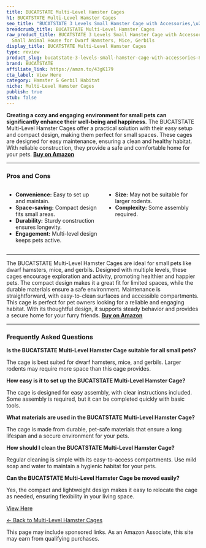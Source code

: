 ```yaml
---
title: BUCATSTATE Multi-Level Hamster Cages
h1: BUCATSTATE Multi-Level Hamster Cages
seo_title: "BUCATSTATE 3 Levels Small Hamster Cage with Accessories,\u2026"
breadcrumb_title: BUCATSTATE Multi-Level Hamster Cages
raw_product_title: BUCATSTATE 3 Levels Small Hamster Cage with Accessories, 8-in-1
  Small Animal House for Dwarf Hamsters, Mice, Gerbils
display_title: BUCATSTATE Multi-Level Hamster Cages
type: review
product_slug: bucatstate-3-levels-small-hamster-cage-with-accessories-8-in-1-small-an-22803b27
brand: BUCATSTATE
affiliate_link: https://amzn.to/43gK179
cta_label: View Here
category: Hamster & Gerbil Habitat
niche: Multi-Level Hamster Cages
publish: true
stub: false
---
```


<div id="intro" class="full-width">
  <p><strong>Creating a cozy and engaging environment for small pets can significantly enhance their well-being and happiness.</strong> The BUCATSTATE Multi-Level Hamster Cages offer a practical solution with their easy setup and compact design, making them perfect for small spaces. These cages are designed for easy maintenance, ensuring a clean and healthy habitat. With reliable construction, they provide a safe and comfortable home for your pets. <a href="https://amzn.to/43gK179" rel="nofollow sponsored noopener" target="_blank"><strong>Buy on Amazon</strong></a></p>
</div>

<hr />
<h3 id="pros-cons">Pros and Cons</h3>
<div class="pc-grid" style="display:grid;grid-template-columns:1fr 1fr;gap:16px;">
  <ul>
    <li><strong>Convenience:</strong> Easy to set up and maintain.</li>
    <li><strong>Space-saving:</strong> Compact design fits small areas.</li>
    <li><strong>Durability:</strong> Sturdy construction ensures longevity.</li>
    <li><strong>Engagement:</strong> Multi-level design keeps pets active.</li>
  </ul>
  <ul>
    <li><strong>Size:</strong> May not be suitable for larger rodents.</li>
    <li><strong>Complexity:</strong> Some assembly required.</li>
  </ul>
</div>
<hr />

<div class="full-width">
  <p>The BUCATSTATE Multi-Level Hamster Cages are ideal for small pets like dwarf hamsters, mice, and gerbils. Designed with multiple levels, these cages encourage exploration and activity, promoting healthier and happier pets. The compact design makes it a great fit for limited spaces, while the durable materials ensure a safe environment. Maintenance is straightforward, with easy-to-clean surfaces and accessible compartments. This cage is perfect for pet owners looking for a reliable and engaging habitat. With its thoughtful design, it supports steady behavior and provides a secure home for your furry friends. <a href="https://amzn.to/43gK179" rel="nofollow sponsored noopener" target="_blank"><strong>Buy on Amazon</strong></a></p>
</div>

<hr />
<h3 id="faqs">Frequently Asked Questions</h3>

<p><strong>Is the BUCATSTATE Multi-Level Hamster Cage suitable for all small pets?</strong></p>
<p>The cage is best suited for dwarf hamsters, mice, and gerbils. Larger rodents may require more space than this cage provides.</p>

<p><strong>How easy is it to set up the BUCATSTATE Multi-Level Hamster Cage?</strong></p>
<p>The cage is designed for easy assembly, with clear instructions included. Some assembly is required, but it can be completed quickly with basic tools.</p>

<p><strong>What materials are used in the BUCATSTATE Multi-Level Hamster Cage?</strong></p>
<p>The cage is made from durable, pet-safe materials that ensure a long lifespan and a secure environment for your pets.</p>

<p><strong>How should I clean the BUCATSTATE Multi-Level Hamster Cage?</strong></p>
<p>Regular cleaning is simple with its easy-to-access compartments. Use mild soap and water to maintain a hygienic habitat for your pets.</p>

<p><strong>Can the BUCATSTATE Multi-Level Hamster Cage be moved easily?</strong></p>
<p>Yes, the compact and lightweight design makes it easy to relocate the cage as needed, ensuring flexibility in your living space.</p>
<p><a class="btn" href="https://amzn.to/43gK179" target="_blank" rel="nofollow sponsored noopener">View Here</a></p>
<p><a href="/roundups/hamster-gerbil-habitat/multi-level-hamster-cages/">← Back to Multi-Level Hamster Cages</a></p>
<aside class="disclosure">This page may include sponsored links. As an Amazon Associate, this site may earn from qualifying purchases.</aside>
